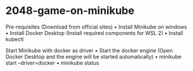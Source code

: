 # 2048-game-on-minikube

Pre-requisites (Download from official sites)
•	Install Minikube on windows
•	Install Docker Desktop (Install required components for WSL 2)
•	Install kubectl 

Start Minikube with docker as driver
•	Start the docker engine (Open Docker Desktop and the engine will be started automatically)
•	minikube start –driver=docker
•	minikube status
